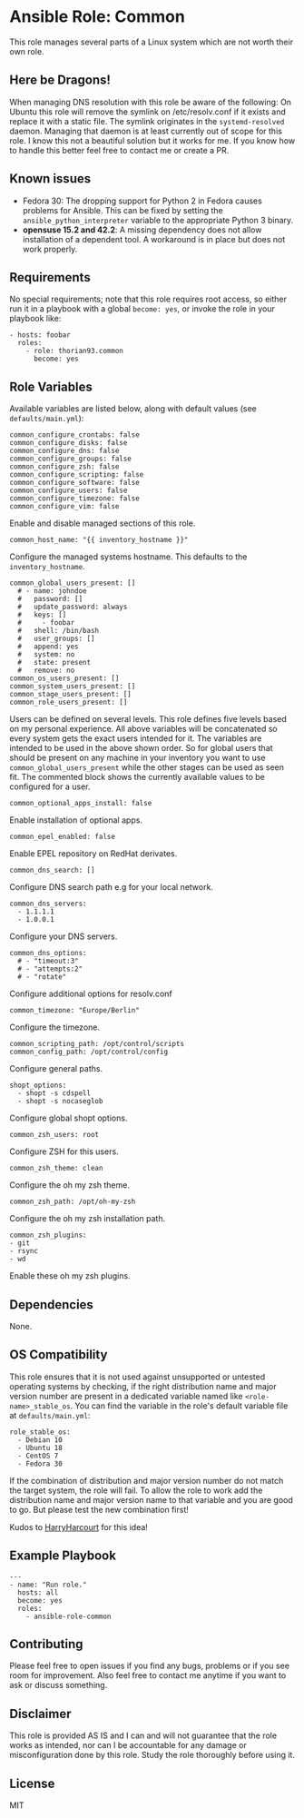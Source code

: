 # Ansible Role: Common

This role manages several parts of a Linux system which are not worth their own role.
## Here be Dragons!

When managing DNS resolution with this role be aware of the following: On Ubuntu this role will remove the symlink on /etc/resolv.conf if it exists and replace it with a static file. The symlink originates in the `systemd-resolved` daemon. Managing that daemon is at least currently out of scope for this role. I know this not a beautiful solution but it works for me. If you know how to handle this better feel free to contact me or create a PR.

## Known issues

- Fedora 30: The dropping support for Python 2 in Fedora causes problems for Ansible. This can be fixed by setting the `ansible_python_interpreter` variable to the appropriate Python 3 binary.
- **opensuse 15.2 and 42.2**: A missing dependency does not allow installation of a dependent tool. A workaround is in place but does not work properly.

## Requirements

No special requirements; note that this role requires root access, so either run it in a playbook with a global `become: yes`, or invoke the role in your playbook like:

    - hosts: foobar
      roles:
        - role: thorian93.common
          become: yes

## Role Variables

Available variables are listed below, along with default values (see `defaults/main.yml`):

    common_configure_crontabs: false
    common_configure_disks: false
    common_configure_dns: false
    common_configure_groups: false
    common_configure_zsh: false
    common_configure_scripting: false
    common_configure_software: false
    common_configure_users: false
    common_configure_timezone: false
    common_configure_vim: false

Enable and disable managed sections of this role.

    common_host_name: "{{ inventory_hostname }}"

Configure the managed systems hostname. This defaults to the `inventory_hostname`.

    common_global_users_present: []
      # - name: johndoe
      #   password: []
      #   update_password: always
      #   keys: []
      #     - foobar
      #   shell: /bin/bash
      #   user_groups: []
      #   append: yes
      #   system: no
      #   state: present
      #   remove: no
    common_os_users_present: []
    common_system_users_present: []
    common_stage_users_present: []
    common_role_users_present: []

Users can be defined on several levels. This role defines five levels based on my personal experience. All above variables will be concatenated so every system gets the exact users intended for it. The variables are intended to be used in the above shown order. So for global users that should be present on any machine in your inventory you want to use `common_global_users_present` while the other stages can be used as seen fit. The commented block shows the currently available values to be configured for a user.

    common_optional_apps_install: false

Enable installation of optional apps.

    common_epel_enabled: false

Enable EPEL repository on RedHat derivates.

    common_dns_search: []

Configure DNS search path e.g for your local network.

    common_dns_servers:
      - 1.1.1.1
      - 1.0.0.1

Configure your DNS servers.

    common_dns_options:
      # - "timeout:3"
      # - "attempts:2"
      # - "rotate"

Configure additional options for resolv.conf

    common_timezone: "Europe/Berlin"

Configure the timezone.

    common_scripting_path: /opt/control/scripts
    common_config_path: /opt/control/config

Configure general paths.

    shopt_options:
      - shopt -s cdspell
      - shopt -s nocaseglob

Configure global shopt options.

    common_zsh_users: root

Configure ZSH for this users.

    common_zsh_theme: clean

Configure the oh my zsh theme.

    common_zsh_path: /opt/oh-my-zsh

Configure the oh my zsh installation path.

    common_zsh_plugins:
    - git
    - rsync
    - wd

Enable these oh my zsh plugins.

## Dependencies

None.

## OS Compatibility

This role ensures that it is not used against unsupported or untested operating systems by checking, if the right distribution name and major version number are present in a dedicated variable named like `<role-name>_stable_os`. You can find the variable in the role's default variable file at `defaults/main.yml`:

    role_stable_os:
      - Debian 10
      - Ubuntu 18
      - CentOS 7
      - Fedora 30

If the combination of distribution and major version number do not match the target system, the role will fail. To allow the role to work add the distribution name and major version name to that variable and you are good to go. But please test the new combination first!

Kudos to [HarryHarcourt](https://github.com/HarryHarcourt) for this idea!

## Example Playbook

    ---
    - name: "Run role."
      hosts: all
      become: yes
      roles:
        - ansible-role-common

## Contributing

Please feel free to open issues if you find any bugs, problems or if you see room for improvement. Also feel free to contact me anytime if you want to ask or discuss something.

## Disclaimer

This role is provided AS IS and I can and will not guarantee that the role works as intended, nor can I be accountable for any damage or misconfiguration done by this role. Study the role thoroughly before using it.

## License

MIT
